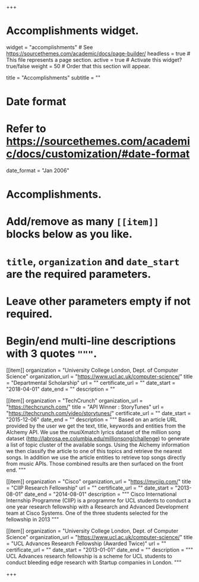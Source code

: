 +++
# Accomplishments widget.
widget = "accomplishments"  # See https://sourcethemes.com/academic/docs/page-builder/
headless = true  # This file represents a page section.
active = true  # Activate this widget? true/false
weight = 50  # Order that this section will appear.

title = "Accomplish&shy;ments"
subtitle = ""

# Date format
#   Refer to https://sourcethemes.com/academic/docs/customization/#date-format
date_format = "Jan 2006"

# Accomplishments.
#   Add/remove as many `[[item]]` blocks below as you like.
#   `title`, `organization` and `date_start` are the required parameters.
#   Leave other parameters empty if not required.
#   Begin/end multi-line descriptions with 3 quotes `"""`.

[[item]]
  organization = "University College London, Dept. of Computer Science"
  organization_url = "https://www.ucl.ac.uk/computer-science/"
  title = "Departmental Scholarship"
  url = ""
  certificate_url = ""
  date_start = "2018-04-01"
  date_end = ""
  description = ""

[[item]]
  organization = "TechCrunch"
  organization_url = "https://techcrunch.com/"
  title = "API Winner : StoryTunes"
  url = "https://techcrunch.com/video/storytunes/"
  certificate_url = ""
  date_start = "2015-12-06"
  date_end = ""
  description = """
  Based on an article URL provided by the user we get the text, title, keywords and entities from the Alchemy API. We use the musiXmatch lyrics dataset of the million song dataset (http://labrosa.ee.columbia.edu/millionsong/challenge) to generate a list of topic cluster of the available songs. Using the Alchemy information we then classify the article to one of this topics and retrieve the nearest songs. In addition we use the article entities to retrieve top songs directly from music APIs. Those combined results are then surfaced on the front end.
  """
  
[[item]]
  organization = "Cisco"
  organization_url = "https://myciip.com/"
  title = "CIIP Research Fellowship"
  url = ""
  certificate_url = ""
  date_start = "2013-08-01"
  date_end = "2014-08-01"
  description = """
  Cisco International Internship Programme (CIIP) is a programme for UCL students to conduct a one year research fellowship with a Research and Advanced Development team at Cisco Systems. One of the three students selected for the fellowship in 2013 
  """
  
  [[item]]
  organization = "University College London, Dept. of Computer Science"
  organization_url = "https://www.ucl.ac.uk/computer-science/"
  title = "UCL Advances Research Fellowship (Awarded Twice)"
  url = ""
  certificate_url = ""
  date_start = "2013-01-01"
  date_end = ""
  description = """
  UCL Advances research fellowship is a scheme for UCL students to conduct bleeding edge research with Startup companies in London.
  """

+++
